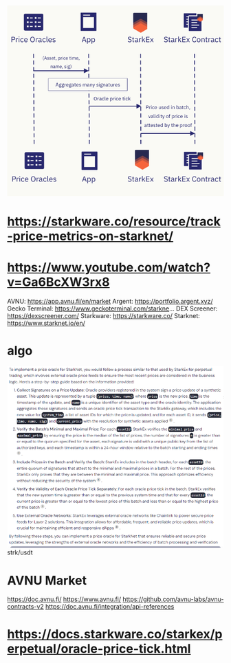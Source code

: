 ![img_1.png](img_1.png)

# https://starkware.co/resource/track-price-metrics-on-starknet/
# https://www.youtube.com/watch?v=Ga6BcXW3rx8
AVNU: https://app.avnu.fi/en/market
Argent:  https://portfolio.argent.xyz/
Gecko Terminal: https://www.geckoterminal.com/starkne...
DEX Screener: https://dexscreener.com/
Starkware: https://starkware.co/
Starknet: https://www.starknet.io/en/

# algo
![img_2.png](img_2.png)
strk/usdt
# AVNU Market
https://doc.avnu.fi/
https://www.avnu.fi/
https://github.com/avnu-labs/avnu-contracts-v2
https://doc.avnu.fi/integration/api-references
# https://docs.starkware.co/starkex/perpetual/oracle-price-tick.html
